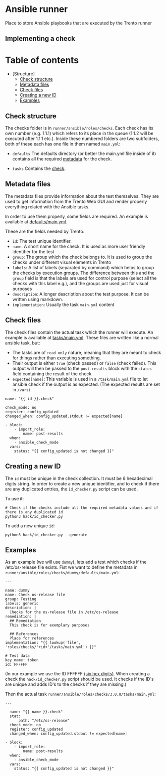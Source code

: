 # Ansible runner

Place to store Ansible playbooks that are executed by the Trento runner

## Implementing a check

# Table of contents

- [Structure]
   - [Check structure](#check-structure)
   - [Metadata files](#metadata-files)
   - [Check files](#check-files)
   - [Creating a new ID](#add-id)
   - [Examples](#examples)

## Check structure

The checks folder is in `runner/ansible/roles/checks`. Each check has its own
number (e.g. 1.1.1) which refers to its place in the queue (1.1.2 will be 
executed after 1.1.1 etc.). Inside these numbered folders are two subfolders, both of these each has one file in them named `main.yml`:
- `defaults`
   The defaults directory (or better the main.yml file inside of it)
   contains all the required [metadata](#metadata-files) for the check. 

- `tasks`
  Contains the [check](#check-files). 


## Metadata files

The metadata files provide information about the test themselves. They are used to get information
from the Trento Web GUI and render properly everything related with the Ansible tasks.

In order to use them properly, some fields are required. An example is available at [defaults/main.yml](roles/checks/1.1.1/defaults/main.yml).

These are the fields needed by Trento:

- `id`: The test unique identifier.
- `name`: A short name for the check. It is used as more user friendly identifier for the test
- `group`: The group which the check belongs to. It is used to group the checks under different visual elements in Trento
- `labels`: A list of labels (separated by command) which helps to group the checks by execution groups. The difference between this and the `group` field
is that the labels are used for control purpose (select all the checks with this label e.g.), and the groups are used just for visual purposes
- `description`: A longer description about the test purpose. It can be written using markdown.
- `implementation`: Usually the task `main.yml` content

## Check files

The check files contain the actual task which the runner will execute. An
example is available at [tasks/main.yml](roles/checks/1.1.1/tasks/main.yml).
These files are written like a normal ansible task, but:

- The tasks are of `read only` nature, meaning that they are meant to check for things
  rather than executing something.
- Their output is either `true` (check passed) or `false` (check failed).
  This output will then be passed to the `post-results` block with the `status` 
  field containing the result of the check. 
- `expected[name]`: This variable is used in a `/task/main.yml` file to let ansible check if the output is as expected.
(The expected results are set in `/vars`)

```
name: "{{ id }}.check"
```

```  
check_mode: no
register: config_updated
changed_when: config_updated.stdout != expected[name]
```
```
- block:
    - import_role:
        name: post-results
  when:
    - ansible_check_mode
  vars:
    status: "{{ config_updated is not changed }}"
``` 

## Creating a new ID

The `id` must be unique in the check collection. It must be 6 hexadecimal digits string.
In order to create a new unique identifier, and to check if there are any duplicated entries, the
`id_checker.py` script can be used.

To use it:
```
# Check if the checks include all the required metadata values and if there is any duplicated id
python3 hack/id_checker.py
```

To add a new unique `id`:
```
python3 hack/id_checker.py --generate
```

## Examples

As an example (we will use `dummy`), lets add a test which checks if the /etc/os-release file exists.
Fist we want to define the metadata in `runner/ansible/roles/checks/dummy/defaults/main.yml`:

```
---

name: dummy
name: Check os-release file
group: Testing
labels: generic
description: |
  Checks for the os-release file in /etc/os-release
remediation: |
  ## Remediation
  This check is for exemplary purposes

  ## References
  Place for references
implementation: "{{ lookup('file', 'roles/checks/'+id+'/tasks/main.yml') }}"

# Test data
key_name: token
id: FFFFFF
``` 
(In our example we use the ID FFFFFF [(six hex digits)](#add-id). When creating a check the `hack/id_checker.py` script should be used.
It checks if the ID's are unique and adds ID's to the checks if they are missing.)

Then the actual task `runner/ansible/roles/checks/3.0.0/tasks/main.yml`:

```
---

- name: "{{ name }}.check"
  stat:
      path: "/etc/os-release"
  check_mode: no
  register: config_updated
  changed_when: config_updated.stdout != expected[name]

- block:
    - import_role:
        name: post-results
  when:
    - ansible_check_mode
  vars:
    status: "{{ config_updated is not changed }}"
```